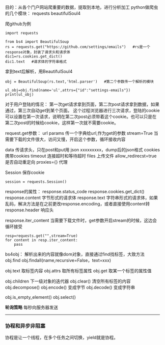 目的：从各个门户网站爬重要的数据，提取到本地，进行分析加工
python做爬虫的几个模块：
requests
beautifulSoul4

爬github为例
```
import requests

from bs4 import BeautifulSoup
rs = requests.get("https://github.com/settings/emails")   #rs是一个response对象，封装了请求头和请求体
dic1=rs.cookies.get_dict()
dic1.text   #请求体的字符串格式
```
拿到text后解析，用BeautifulSoul4
```
obj = BeautifulSoup(rs.text,'html.parser')   #第二个参数传一个解析的模块

ul_obj=obj.find(name='ul',attrs={"id":"settings-emails"})
print(ul_obj)
```

对于用户登陆的情况：
第一次get请求拿到页面，第二次post请求拿到数据，如果通过，第三次自动get到某个页面。
这个过程浏览器进行三次请求，登陆的cookie可以设置在第一次请求，说明在第二次post必须带着这个cookie。也可以只是在第二次post的时候给cookie，这样第一次就不需要cookie。








request.get参数：
url
params  传一个字典给url,作为get的参数
stream=True   当需要下载的文件很大，访问又慢，开启这个参数，循环接收内容

data  传请求头，只在post和put用
json   xxxxxxxxx，dump后的json格式
cookies  携带cookies
timeout 连接超时和等待超时
files  上传文件
allow_redirecst=true  是否自动重定向
proxies={}   代理

Session 保存cookie
```
session = requests.Session()
```

response的属性：
response.status_code
response.cookies.get_dict()
response.content   字节形式的请求体
response.text   字符串形式的请求体，如果乱码，解决方法是在之前更改response.encoding，或者直接使用content转
response.header   响应头

response.iter_content   当需要下载文件时，get参数开启stream的时候，这边会循环接受
```
resp=requests.get("",stream=True)
for content in resp.iter_content:
    pass
```

bs4obj：
解析出来的内容就像dom对象，直接通过find找标签，大致方法
obj.find
obj.findall(name,recursive=False，text=xxx)


obj.text   取标签内容
obj.attrs  取所有标签属性
obj.get   取某一个标签的属性值


obj.children  下一级对象的迭代器
obj.clear()    清空所有标签的内容
obj.decompose()
obj.encode()   变成字节
obj.decode()   变成字符串

obj.is_empty_element()
obj.select()











**轮询策略**
每秒向服务器发送

****
















### 协程和异步非阻塞
协程是让一个线程，在多个任务之间切换，yield就是协程。















